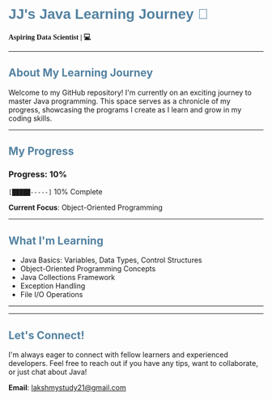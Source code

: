 # <span style="color:#5382a1; font-family:Arial;">JJ's Java Learning Journey 🎯</span>

**<span style="font-family:Times New Roman;">Aspiring Data Scientist | 💻</span>**

---

## <span style="color:#5382a1;">About My Learning Journey</span>
Welcome to my GitHub repository! I'm currently on an exciting journey to master Java programming. This space serves as a chronicle of my progress, showcasing the programs I create as I learn and grow in my coding skills.

---

## <span style="color:#5382a1;">My Progress</span>
### Progress: 10%

`[█████-----]` 10% Complete


**Current Focus**: Object-Oriented Programming

---

## <span style="color:#5382a1;">What I'm Learning</span>
- Java Basics: Variables, Data Types, Control Structures
- Object-Oriented Programming Concepts
- Java Collections Framework
- Exception Handling
- File I/O Operations

---


---

## <span style="color:#5382a1;">Let's Connect!</span>
I'm always eager to connect with fellow learners and experienced developers. Feel free to reach out if you have any tips, want to collaborate, or just chat about Java!

**Email**: [lakshmystudy21@gmail.com](mailto:lakshmystudy21@gmail.com)
